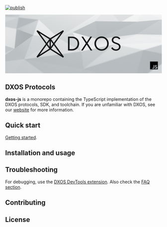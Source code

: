 [![publish](https://github.com/dxos/protocols/actions/workflows/publish.yaml/badge.svg)](https://github.com/dxos/protocols/actions/workflows/publish.yaml)

![js-dxos](./docs/images/github-repo-banner.png)

## DXOS Protocols 

**dxos-js** is a  monorepo containing the TypeScript implementation of the DXOS protocols, SDK, and toolchain. 
If you are unfamiliar with DXOS, see our [website](https://dxos.org) for more information.

## Quick start

[Getting started](./docs/internal/getting-started.md).

## Installation and usage

## Troubleshooting

For debugging, use the [DXOS DevTools extension](./packages/sdk/devtools-extension/README.md).
Also check the [FAQ section](./docs/internal/getting-started.md#FAQ).

## Contributing


## License
